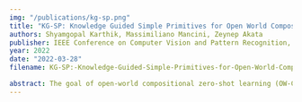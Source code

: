 ```yaml
---
img: "/publications/kg-sp.png"
title: "KG-SP: Knowledge Guided Simple Primitives for Open World Compositional Zero-Shot Learning"
authors: Shyamgopal Karthik, Massimiliano Mancini, Zeynep Akata
publisher: IEEE Conference on Computer Vision and Pattern Recognition, CVPR
year: 2022
date: "2022-03-28"
filename: KG-SP:-Knowledge-Guided-Simple-Primitives-for-Open-World-Compositional-Zero-Shot-Learning

abstract: The goal of open-world compositional zero-shot learning (OW-CZSL) is to recognize compositions of state and objects in images, given only a subset of them during training and no prior on the unseen compositions. In this setting, models operate on a huge output space, containing all possible state-object compositions. While previous works tackle the problem by learning embeddings for the compositions jointly, here we revisit a simple CZSL baseline and predict the primitives, i.e. states and objects, independently. To ensure that the model develops primitive-specific features, we equip the state and object classifiers with separate, non-linear feature extractors. Moreover, we estimate the feasibility of each composition through external knowledge, using this prior to remove unfeasible compositions from the output space. Finally, we propose a new setting, i.e. CZSL under partial supervision (pCZSL), where either only objects or state labels are available during training and we can use our prior to estimate the missing labels. Our model, Knowledge-Guided Simple Primitives (KG-SP), achieves the state of the art in both OW-CZSL and pCZSL, surpassing most recent competitors even when coupled with semi-supervised learning techniques.
---
```

